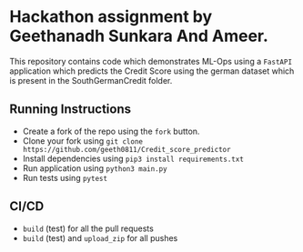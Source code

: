 # Hackathon assignment by Geethanadh Sunkara And Ameer.

This repository contains code which demonstrates ML-Ops using a `FastAPI` application which predicts the Credit Score using the german dataset which is present in the SouthGermanCredit folder.

## Running Instructions
- Create a fork of the repo using the `fork` button.
- Clone your fork using `git clone https://github.com/geeth0811/Credit_score_predictor`
- Install dependencies using `pip3 install requirements.txt`
- Run application using `python3 main.py`
- Run tests using `pytest`

## CI/CD
- `build` (test) for all the pull requests
- `build` (test) and `upload_zip` for all pushes

